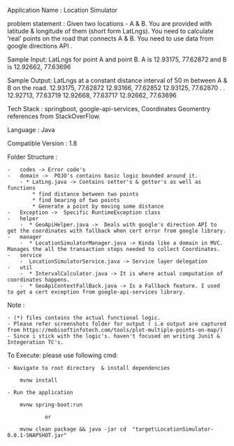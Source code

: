 Application Name : Location Simulator

problem statement : Given two locations - A & B. You are provided with latitude & longitude of them (short form
LatLngs). You need to calculate ‘real’ points on the road that connects A & B. You need to use data from
google directions API .

Sample Input: LatLngs for point A and point B.
A is 12.93175, 77.62872 and B is 12.92662, 77.63696

Sample Output: LatLngs at a constant distance interval of 50 m between A & B on the road.
12.93175, 77.62872
12.93166, 77.62852
12.93125, 77.62870
.
.
12.92713, 77.63719
12.92668, 77.63717
12.92662, 77.63696

Tech Stack : springboot, google-api-services, Coordinates Geomentry references from StackOverFlow.

Language : Java

Compatible Version : 1.8

Folder Structure :

    -   codes -> Error code's
    -   domain ->  POJO's contains basic logic bounded around it.
        - * LatLng.java -> Contains setter's & getter's as well as functions 
            * find distance between two points
            * find bearing of two points
            * Generate a point by moving some distance
    -   Exception ->  Specific RuntimeException class
    -   helper
        -  * GeoApiHelper.java ->  Deals with google's direction API to get the coordinates with fallback when cert error from google library.
    -   manager
        -  * LocationSimulatorManager.java -> Kinda like a domain in MVC. Manages the all the transaction steps needed to collect Coordinates.
    -   service
        -  LocationSimulatorService.java -> Service layer delegation
    -   util
        -  * IntervalCalculator.java -> It is where actual computation of coordinates happens.
        -  * GeoApiContextFallBack.java -> Is a Fallback feature. I used to get a cert exception from google-api-services library.

Note : 

    - (*) files contains the actual functional logic.
    - Please refer screenshots folder for output ( i.e output are captured from https://mobisoftinfotech.com/tools/plot-multiple-points-on-map/)
    - Since i stick with the logic's. haven't focused on writing Junit & Integeration TC's.


To Execute: please use following cmd:

    - Navigate to root directory  & install dependencies

        mvnw install

    - Run the application

        mvnw spring-boot:run

                or
        
        mvnw clean package && java -jar cd  "target\LocationSimulator-0.0.1-SNAPSHOT.jar"



